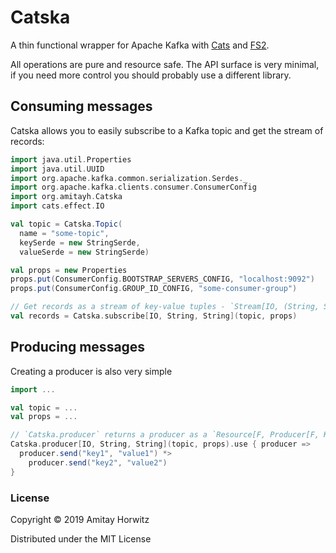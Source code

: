 # Catska

A thin functional wrapper for Apache Kafka with [Cats](https://typelevel.org/cats/) and [FS2](https://fs2.io/).

All operations are pure and resource safe. The API surface is very minimal,
if you need more control you should probably use a different library.

## Consuming messages

Catska allows you to easily subscribe to a Kafka topic and get the stream of records:

```scala
import java.util.Properties
import java.util.UUID
import org.apache.kafka.common.serialization.Serdes._
import org.apache.kafka.clients.consumer.ConsumerConfig
import org.amitayh.Catska
import cats.effect.IO

val topic = Catska.Topic(
  name = "some-topic",
  keySerde = new StringSerde,
  valueSerde = new StringSerde)

val props = new Properties
props.put(ConsumerConfig.BOOTSTRAP_SERVERS_CONFIG, "localhost:9092")
props.put(ConsumerConfig.GROUP_ID_CONFIG, "some-consumer-group")

// Get records as a stream of key-value tuples - `Stream[IO, (String, String)]`
val records = Catska.subscribe[IO, String, String](topic, props)
```

## Producing messages

Creating a producer is also very simple

```scala
import ...

val topic = ...
val props = ...

// `Catska.producer` returns a producer as a `Resource[F, Producer[F, K, V]]`
Catska.producer[IO, String, String](topic, props).use { producer =>
  producer.send("key1", "value1") *>
    producer.send("key2", "value2")
}
```

### License

Copyright © 2019 Amitay Horwitz

Distributed under the MIT License
